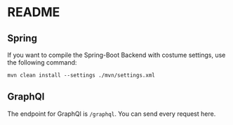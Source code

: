 # README

## Spring 

If you want to compile the Spring-Boot Backend with costume settings, use the following command:
```console
mvn clean install --settings ./mvn/settings.xml
```

## GraphQl
The endpoint for GraphQl is `/graphql`. You can send every request here.
